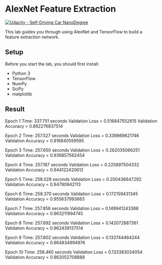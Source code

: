 # AlexNet Feature Extraction
[![Udacity - Self-Driving Car NanoDegree](https://s3.amazonaws.com/udacity-sdc/github/shield-carnd.svg)](http://www.udacity.com/drive)

This lab guides you through using AlexNet and TensorFlow to build a feature extraction network.

## Setup
Before you start the lab, you should first install:
* Python 3
* TensorFlow
* NumPy
* SciPy
* matplotlib

Result
---
Epoch 1
Time: 337.751 seconds
Validation Loss = 0.516847552615
Validation Accuracy = 0.862276837514

Epoch 2
Time: 257.527 seconds
Validation Loss = 0.339869621746
Validation Accuracy = 0.916840559595

Epoch 3
Time: 257.650 seconds
Validation Loss = 0.262035066251
Validation Accuracy = 0.936857562454

Epoch 4
Time: 257.167 seconds
Validation Loss = 0.225897504332
Validation Accuracy = 0.944122420612

Epoch 5
Time: 258.028 seconds
Validation Loss = 0.200436647292
Validation Accuracy = 0.94790942113

Epoch 6
Time: 258.370 seconds
Validation Loss = 0.172159431345
Validation Accuracy = 0.955637993663

Epoch 7
Time: 257.856 seconds
Validation Loss = 0.149941243388
Validation Accuracy = 0.963211994745

Epoch 8
Time: 257.692 seconds
Validation Loss = 0.142072887361
Validation Accuracy = 0.962439137514

Epoch 9
Time: 257.802 seconds
Validation Loss = 0.133744464244
Validation Accuracy = 0.964834994976

Epoch 10
Time: 258.460 seconds
Validation Loss = 0.133383034054
Validation Accuracy = 0.962052708888
